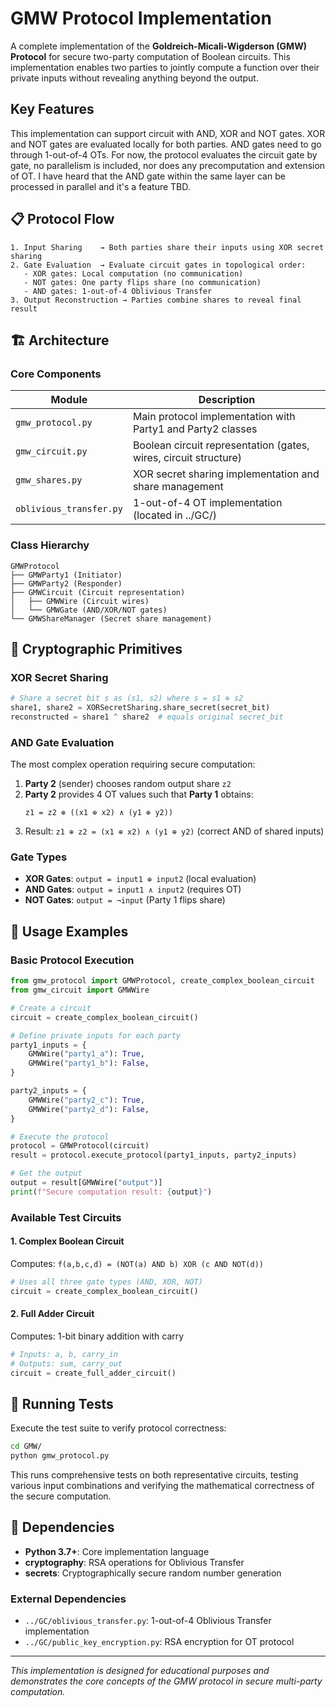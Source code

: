 # GMW Protocol Implementation

A complete implementation of the **Goldreich-Micali-Wigderson (GMW) Protocol** for secure two-party computation of Boolean circuits. This implementation enables two parties to jointly compute a function over their private inputs without revealing anything beyond the output.


## Key Features

This implementation can support circuit with AND, XOR and NOT gates. XOR and NOT gates are evaluated locally for both parties. AND gates need to go through 1-out-of-4 OTs.
For now, the protocol evaluates the circuit gate by gate, no parallelism is included, nor does any precomputation and extension of OT. I have heard that the AND gate within the same layer can be processed in parallel and it's a feature TBD.

## 📋 Protocol Flow

```
1. Input Sharing    → Both parties share their inputs using XOR secret sharing
2. Gate Evaluation  → Evaluate circuit gates in topological order:
   - XOR gates: Local computation (no communication)
   - NOT gates: One party flips share (no communication)  
   - AND gates: 1-out-of-4 Oblivious Transfer
3. Output Reconstruction → Parties combine shares to reveal final result
```

## 🏗️ Architecture

### Core Components

| Module                  | Description                                                      |
| ----------------------- | ---------------------------------------------------------------- |
| `gmw_protocol.py`       | Main protocol implementation with Party1 and Party2 classes      |
| `gmw_circuit.py`        | Boolean circuit representation (gates, wires, circuit structure) |
| `gmw_shares.py`         | XOR secret sharing implementation and share management           |
| `oblivious_transfer.py` | 1-out-of-4 OT implementation (located in ../GC/)                 |

### Class Hierarchy

```
GMWProtocol
├── GMWParty1 (Initiator)
├── GMWParty2 (Responder)  
├── GMWCircuit (Circuit representation)
│   ├── GMWWire (Circuit wires)
│   └── GMWGate (AND/XOR/NOT gates)
└── GMWShareManager (Secret share management)
```

## 🧮 Cryptographic Primitives

### XOR Secret Sharing
```python
# Share a secret bit s as (s1, s2) where s = s1 ⊕ s2
share1, share2 = XORSecretSharing.share_secret(secret_bit)
reconstructed = share1 ^ share2  # equals original secret_bit
```

### AND Gate Evaluation
The most complex operation requiring secure computation:

1. **Party 2** (sender) chooses random output share `z2`
2. **Party 2** provides 4 OT values such that **Party 1** obtains:
   ```
   z1 = z2 ⊕ ((x1 ⊕ x2) ∧ (y1 ⊕ y2))
   ```
3. Result: `z1 ⊕ z2 = (x1 ⊕ x2) ∧ (y1 ⊕ y2)` (correct AND of shared inputs)

### Gate Types
- **XOR Gates**: `output = input1 ⊕ input2` (local evaluation)
- **AND Gates**: `output = input1 ∧ input2` (requires OT)
- **NOT Gates**: `output = ¬input` (Party 1 flips share)

## 🚀 Usage Examples

### Basic Protocol Execution

```python
from gmw_protocol import GMWProtocol, create_complex_boolean_circuit
from gmw_circuit import GMWWire

# Create a circuit
circuit = create_complex_boolean_circuit()

# Define private inputs for each party
party1_inputs = {
    GMWWire("party1_a"): True,
    GMWWire("party1_b"): False,
}

party2_inputs = {
    GMWWire("party2_c"): True,
    GMWWire("party2_d"): False,
}

# Execute the protocol
protocol = GMWProtocol(circuit)
result = protocol.execute_protocol(party1_inputs, party2_inputs)

# Get the output
output = result[GMWWire("output")]
print(f"Secure computation result: {output}")
```

### Available Test Circuits

#### 1. Complex Boolean Circuit
Computes: `f(a,b,c,d) = (NOT(a) AND b) XOR (c AND NOT(d))`

```python
# Uses all three gate types (AND, XOR, NOT)
circuit = create_complex_boolean_circuit()
```

#### 2. Full Adder Circuit  
Computes: 1-bit binary addition with carry

```python
# Inputs: a, b, carry_in
# Outputs: sum, carry_out
circuit = create_full_adder_circuit()
```

## 🧪 Running Tests

Execute the test suite to verify protocol correctness:

```bash
cd GMW/
python gmw_protocol.py
```

This runs comprehensive tests on both representative circuits, testing various input combinations and verifying the mathematical correctness of the secure computation.

## 🔧 Dependencies

- **Python 3.7+**: Core implementation language
- **cryptography**: RSA operations for Oblivious Transfer
- **secrets**: Cryptographically secure random number generation

### External Dependencies
- `../GC/oblivious_transfer.py`: 1-out-of-4 Oblivious Transfer implementation
- `../GC/public_key_encryption.py`: RSA encryption for OT protocol

---

*This implementation is designed for educational purposes and demonstrates the core concepts of the GMW protocol in secure multi-party computation.*
